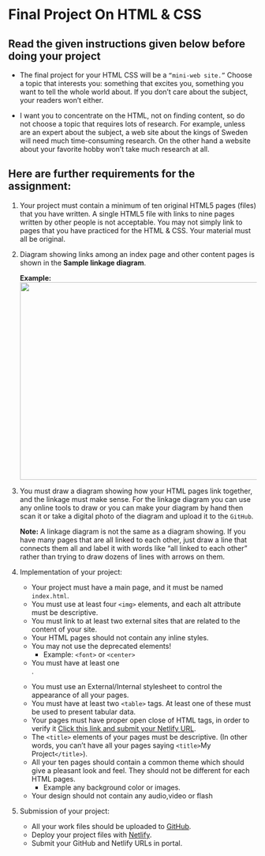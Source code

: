 # Final Project On HTML & CSS

## Read the given instructions given below before doing your project

- The final project for your HTML CSS will be a `“mini-web site.”` Choose a topic that interests you: something that excites you, something you want to tell the whole world about. If you don’t care about the subject, your readers won’t either.

- I want you to concentrate on the HTML, not on finding content, so do not choose a topic that requires lots of research. For example, unless are an expert about the subject, a web site about the kings of Sweden will need much time-consuming research. On the other hand a website about your favorite hobby won’t take much research at all.

## Here are further requirements for the assignment:

1. Your project must contain a minimum of ten original HTML5 pages (files) that you have written. A single HTML5 file with links to nine pages written by other people is not acceptable. You may not simply link to pages that you have practiced for the HTML & CSS. Your material must all be original.

2. Diagram showing links among an index page and other content pages is shown in the <strong>Sample linkage diagram</strong>.

   <strong> Example:</strong> <img src="https://www.thetopsites.net/images/55397887-1.jpg" width=500 height=400>

3. You must draw a diagram showing how your HTML pages link together, and the linkage must make sense. For the linkage diagram you can use any online tools to draw or you can make your diagram by hand then scan it or take a digital photo of the diagram and upload it to the `GitHub`.

   <strong>Note:</strong> A linkage diagram is not the same as a diagram showing. If you have many pages that are all linked to each other, just draw a line that connects them all and label it with words like “all linked to each other” rather than trying to draw dozens of lines with arrows on them.

4. Implementation of your project:

   - Your project must have a main page, and it must be named `index.html`.
   - You must use at least four `<img>` elements, and each alt attribute must be descriptive.
   - You must link to at least two external sites that are related to the content of your site.
   - Your HTML pages should not contain any inline styles.
   - You may not use the deprecated elements!
     - Example: `<font>` or `<center>`
   - You must have at least one <form>.
   - You must use an External/Internal stylesheet to control the appearance of all your pages.
   - You must have at least two `<table>` tags. At least one of these must be used to present tabular data.
   - Your pages must have proper open close of HTML tags, in order to verify it [Click this link and submit your Netlify URL](http://validator.w3.org/).
   - The `<title>` elements of your pages must be descriptive. (In other words, you can’t have all your pages saying `<title>`My Project`</title>`).
   - All your ten pages should contain a common theme which should give a pleasant look and feel. They should not be different for each HTML pages.
     - Example any background color or images.
   - Your design should not contain any audio,video or flash

5. Submission of your project:
   - All your work files should be uploaded to [GitHub](https://github.com/).
   - Deploy your project files with [Netlify](https://www.netlify.com/).
   - Submit your GitHub and Netlify URLs in portal.
